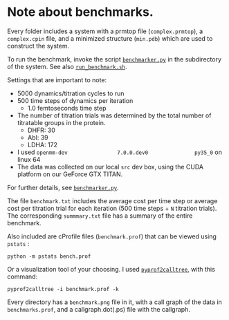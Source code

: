 # Note about benchmarks.

Every folder includes a system with a prmtop file (`complex.prmtop`), a `complex.cpin` file, and a minimized structure (`min.pdb`) which are used to construct the system.

To run the benchmark, invoke the script [`benchmarker.py`](benchmarker.py) in the subdirectory of the system. See also [`run_benchmark.sh`](run_benchmark.sh).

Settings that are important to note:
* 5000  dynamics/titration cycles to run
* 500 time steps of dynamics per iteration
    * 1.0 femtoseconds time step
* The number of titration trials was determined by the total number of titratable groups in the protein.
  * DHFR: 30 
  * Abl: 39
  * LDHA: 172
* I used `openmm-dev                7.0.0.dev0               py35_0` on linux 64
* The data was collected on our local `src` dev box, using the CUDA platform on our GeForce GTX TITAN.

For further details, see [`benchmarker.py`](benchmarker.py).

The file `benchmark.txt` includes the average cost per time step or average cost per titration trial for each iteration (500 time steps + `N` titration trials).
The corresponding `summmary.txt` file has a summary of the entire benchmark.

Also included are cProfile files (`benchmark.prof`) that can be viewed using `pstats` :

```
python -m pstats bench.prof
```

Or a visualization tool of your choosing. I used [`pyprof2calltree`](https://pypi.python.org/pypi/pyprof2calltree), with this command:

```
pyprof2calltree -i benchmark.prof -k
```

Every directory has a `benchmark.png` file in it, with a call graph of the data in `benchmarks.prof`, and a callgraph.dot(.ps) file with the callgraph.
